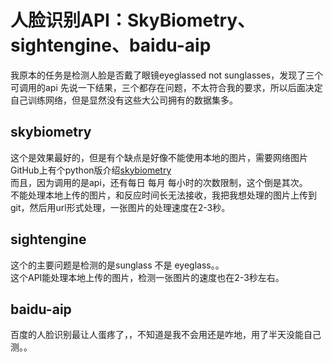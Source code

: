 # 人脸识别API：SkyBiometry、sightengine、baidu-aip
我原本的任务是检测人脸是否戴了眼镜eyeglassed not sunglasses，发现了三个可调用的api
先说一下结果，三个都存在问题，不太符合我的要求，所以后面决定自己训练网络，但是显然没有这些大公司拥有的数据集多。
## skybiometry
这个是效果最好的，但是有个缺点是好像不能使用本地的图片，需要网络图片  
GitHub上有个python版介绍[skybiometry](https://github.com/SkyBiometry/python-face-client)    
而且，因为调用的是api，还有每日 每月 每小时的次数限制，这个倒是其次。  
不能处理本地上传的图片，和反应时间长无法接收，我把我想处理的图片上传到git，然后用url形式处理，一张图片的处理速度在2-3秒。  
## sightengine
这个的主要问题是检测的是sunglass 不是 eyeglass。。    
这个API能处理本地上传的图片，检测一张图片的速度也在2-3秒左右。  
## baidu-aip
百度的人脸识别最让人蛋疼了，，不知道是我不会用还是咋地，用了半天没能自己测。。
